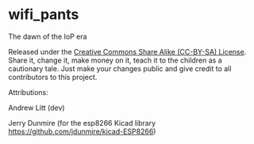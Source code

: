 # wifi_pants
The dawn of the IoP era

Released under the [Creative Commons Share Alike (CC-BY-SA) License](https://creativecommons.org/licenses/by-sa/4.0/).  Share it, change it, make money on it, teach it to the children as a cautionary tale.  Just make your changes public and give credit to all contributors to this project.

Attributions:

Andrew Litt (dev)

Jerry Dunmire (for the esp8266 Kicad library https://github.com/jdunmire/kicad-ESP8266)


